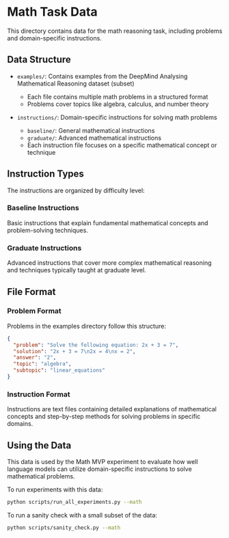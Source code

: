 # Math Task Data

This directory contains data for the math reasoning task, including problems and domain-specific instructions.

## Data Structure

- `examples/`: Contains examples from the DeepMind Analysing Mathematical Reasoning dataset (subset)
  - Each file contains multiple math problems in a structured format
  - Problems cover topics like algebra, calculus, and number theory
  
- `instructions/`: Domain-specific instructions for solving math problems
  - `baseline/`: General mathematical instructions
  - `graduate/`: Advanced mathematical instructions
  - Each instruction file focuses on a specific mathematical concept or technique

## Instruction Types

The instructions are organized by difficulty level:

### Baseline Instructions
Basic instructions that explain fundamental mathematical concepts and problem-solving techniques.

### Graduate Instructions
Advanced instructions that cover more complex mathematical reasoning and techniques typically taught at graduate level.

## File Format

### Problem Format
Problems in the examples directory follow this structure:
```json
{
  "problem": "Solve the following equation: 2x + 3 = 7",
  "solution": "2x + 3 = 7\n2x = 4\nx = 2",
  "answer": "2",
  "topic": "algebra",
  "subtopic": "linear_equations"
}
```

### Instruction Format
Instructions are text files containing detailed explanations of mathematical concepts and step-by-step methods for solving problems in specific domains.

## Using the Data

This data is used by the Math MVP experiment to evaluate how well language models can utilize domain-specific instructions to solve mathematical problems.

To run experiments with this data:
```bash
python scripts/run_all_experiments.py --math
```

To run a sanity check with a small subset of the data:
```bash
python scripts/sanity_check.py --math
``` 